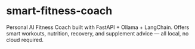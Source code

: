 # smart-fitness-coach
Personal AI Fitness Coach built with FastAPI + Ollama + LangChain. Offers smart workouts, nutrition, recovery, and supplement advice — all local, no cloud required.
